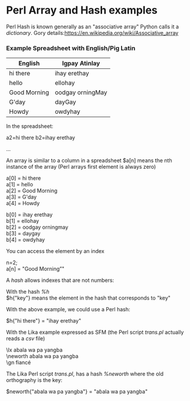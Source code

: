 # Perl Array and Hash examples

Perl Hash is known generally as an "associative array"
Python calls it a *dictionary*.
Gory details:https://en.wikipedia.org/wiki/Associative_array

### Example Spreadsheet with English/Pig Latin

| English      | Igpay Atinlay    |
| ------------ | ---------------- |
| hi there        | ihay erethay          |
| hello        | ellohay          |
| Good Morning | oodgay orningMay |
| G'day        | dayGay           |
| Howdy        | owdyhay          |

In the spreadsheet:

a2=hi there b2=ihay erethay

...



An array is similar to a column in a spreadsheet
$a[n] means the nth instance of the array (Perl arrays first element is always zero)

a[0] = hi there<br>
a[1] = hello<br>
a[2] = Good Morning<br>
a[3] = G'day<br>
a[4] = Howdy<br>

b[0] = ihay erethay<br>
b[1] = ellohay<br>
b[2] = oodgay orningmay<br>
b[3] = daygay<br>
b[4] = owdyhay<br>



You can access the element by an index

n=2;<br>
a[n] = "Good Morning”"



A *hash* allows indexes that are not numbers:

With the hash *%h*<br>
$h{"key"} means the element in the hash that corresponds to "key"

With the above example, we could use a Perl hash:

$h{"hi there"} = "ihay erethay"

With the Lika example expressed as SFM (the  Perl script *trans.pl* actually reads a *csv* file)

\lx abala wa pa yangba<br>
\neworth aɓala wa pa yangba<br>
\gn fiancé<br>

The Lika Perl script *trans.pl*, has a hash *%neworth* where the old orthography is the key:

$neworth{"abala wa pa yangba"} = "aɓala wa pa yangba"